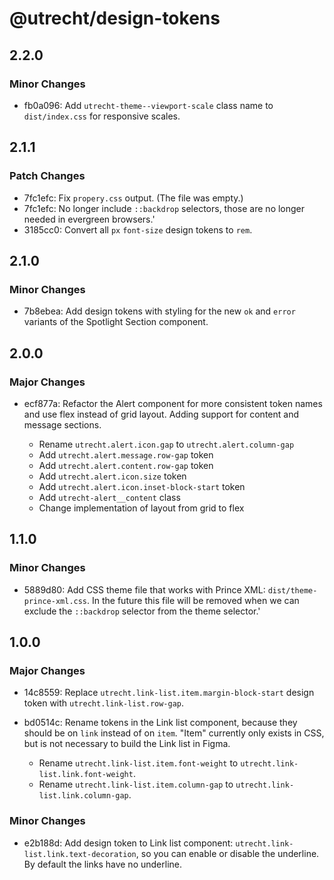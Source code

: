 # @utrecht/design-tokens

## 2.2.0

### Minor Changes

- fb0a096: Add `utrecht-theme--viewport-scale` class name to `dist/index.css` for responsive scales.

## 2.1.1

### Patch Changes

- 7fc1efc: Fix `propery.css` output. (The file was empty.)
- 7fc1efc: No longer include `::backdrop` selectors, those are no longer needed in evergreen browsers.'
- 3185cc0: Convert all `px` `font-size` design tokens to `rem`.

## 2.1.0

### Minor Changes

- 7b8ebea: Add design tokens with styling for the new `ok` and `error` variants of the Spotlight Section component.

## 2.0.0

### Major Changes

- ecf877a: Refactor the Alert component for more consistent token names and use flex instead of grid layout. Adding support for content and message sections.

  - Rename `utrecht.alert.icon.gap` to `utrecht.alert.column-gap`
  - Add `utrecht.alert.message.row-gap` token
  - Add `utrecht.alert.content.row-gap` token
  - Add `utrecht.alert.icon.size` token
  - Add `utrecht.alert.icon.inset-block-start` token
  - Add `utrecht-alert__content` class
  - Change implementation of layout from grid to flex

## 1.1.0

### Minor Changes

- 5889d80: Add CSS theme file that works with Prince XML: `dist/theme-prince-xml.css`. In the future this file will be removed when we can exclude the `::backdrop` selector from the theme selector.'

## 1.0.0

### Major Changes

- 14c8559: Replace `utrecht.link-list.item.margin-block-start` design token with `utrecht.link-list.row-gap`.
- bd0514c: Rename tokens in the Link list component, because they should be on `link` instead of on `item`. "Item" currently only exists in CSS, but is not necessary to build the Link list in Figma.

  - Rename `utrecht.link-list.item.font-weight` to `utrecht.link-list.link.font-weight`.
  - Rename `utrecht.link-list.item.column-gap` to `utrecht.link-list.link.column-gap`.

### Minor Changes

- e2b188d: Add design token to Link list component: `utrecht.link-list.link.text-decoration`, so you can enable or disable the underline. By default the links have no underline.
